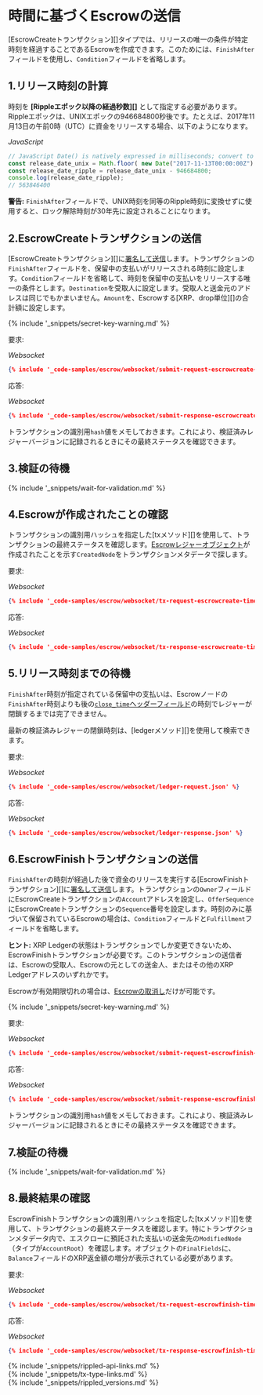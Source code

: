 # 時間に基づくEscrowの送信

[EscrowCreateトランザクション][]タイプでは、リリースの唯一の条件が特定時刻を経過することであるEscrowを作成できます。このためには、`FinishAfter`フィールドを使用し、`Condition`フィールドを省略します。

## 1.リリース時刻の計算

時刻を **[Rippleエポック以降の経過秒数][]** として指定する必要があります。Rippleエポックは、UNIXエポックの946684800秒後です。たとえば、2017年11月13日の午前0時（UTC）に資金をリリースする場合、以下のようになります。

<!-- MULTICODE_BLOCK_START -->

*JavaScript*

```js
// JavaScript Date() is natively expressed in milliseconds; convert to seconds
const release_date_unix = Math.floor( new Date("2017-11-13T00:00:00Z") / 1000 );
const release_date_ripple = release_date_unix - 946684800;
console.log(release_date_ripple);
// 563846400
```

<!--{# //Python code works OK but we don't have full examples, so hiding it
*Python 3*

```python
import datetime
release_date_utc = datetime.datetime(2017,11,13,0,0,0,tzinfo=datetime.timezone.utc)
release_date_ripple = int(release_date_utc.timestamp()) - 946684800
print(release_date_ripple)
# 563846400
```

#}-->

<!-- MULTICODE_BLOCK_END -->

**警告:** `FinishAfter`フィールドで、UNIX時刻を同等のRipple時刻に変換せずに使用すると、ロック解除時刻が30年先に設定されることになります。

## 2.EscrowCreateトランザクションの送信

[EscrowCreateトランザクション][]に[署名して送信](transaction-basics.html#トランザクションへの署名とトランザクションの送信)します。トランザクションの`FinishAfter`フィールドを、保留中の支払いがリリースされる時刻に設定します。`Condition`フィールドを省略して、時刻を保留中の支払いをリリースする唯一の条件とします。`Destination`を受取人に設定します。受取人と送金元のアドレスは同じでもかまいません。`Amount`を、Escrowする[XRP、drop単位][]の合計額に設定します。

{% include '_snippets/secret-key-warning.md' %} <!--#{ fix md highlighting_ #}-->

要求:

<!-- MULTICODE_BLOCK_START -->

*Websocket*

```json
{% include '_code-samples/escrow/websocket/submit-request-escrowcreate-time.json' %}
```

<!-- MULTICODE_BLOCK_END -->

応答:

<!-- MULTICODE_BLOCK_START -->

*Websocket*

```json
{% include '_code-samples/escrow/websocket/submit-response-escrowcreate-time.json' %}
```

<!-- MULTICODE_BLOCK_END -->


トランザクションの識別用`hash`値をメモしておきます。これにより、検証済みレジャーバージョンに記録されるときにその最終ステータスを確認できます。

## 3.検証の待機

{% include '_snippets/wait-for-validation.md' %} <!--#{ fix md highlighting_ #}-->

## 4.Escrowが作成されたことの確認

トランザクションの識別用ハッシュを指定した[txメソッド][]を使用して、トランザクションの最終ステータスを確認します。[Escrowレジャーオブジェクト](escrow.html)が作成されたことを示す`CreatedNode`をトランザクションメタデータで探します。

要求:

<!-- MULTICODE_BLOCK_START -->

*Websocket*

```json
{% include '_code-samples/escrow/websocket/tx-request-escrowcreate-time.json' %}
```

<!-- MULTICODE_BLOCK_END -->

応答:

<!-- MULTICODE_BLOCK_START -->

*Websocket*

```json
{% include '_code-samples/escrow/websocket/tx-response-escrowcreate-time.json' %}
```

<!-- MULTICODE_BLOCK_END -->

## 5.リリース時刻までの待機

`FinishAfter`時刻が指定されている保留中の支払いは、Escrowノードの`FinishAfter`時刻よりも後の[`close_time`ヘッダーフィールド](ledger-header.html)の時刻でレジャーが閉鎖するまでは完了できません。

最新の検証済みレジャーの閉鎖時刻は、[ledgerメソッド][]を使用して検索できます。

要求:

<!-- MULTICODE_BLOCK_START -->

*Websocket*

```json
{% include '_code-samples/escrow/websocket/ledger-request.json' %}
```

<!-- MULTICODE_BLOCK_END -->

応答:

<!-- MULTICODE_BLOCK_START -->

*Websocket*

```json
{% include '_code-samples/escrow/websocket/ledger-response.json' %}
```

<!-- MULTICODE_BLOCK_END -->


## 6.EscrowFinishトランザクションの送信

`FinishAfter`の時刻が経過した後で資金のリリースを実行する[EscrowFinishトランザクション][]に[署名して送信](transaction-basics.html#トランザクションへの署名とトランザクションの送信)します。トランザクションの`Owner`フィールドにEscrowCreateトランザクションの`Account`アドレスを設定し、`OfferSequence` にEscrowCreateトランザクションの`Sequence`番号を設定します。時刻のみに基づいて保留されているEscrowの場合は、`Condition`フィールドと`Fulfillment`フィールドを省略します。

**ヒント:** XRP Ledgerの状態はトランザクションでしか変更できないため、EscrowFinishトランザクションが必要です。このトランザクションの送信者は、Escrowの受取人、Escrowの元としての送金人、またはその他のXRP Ledgerアドレスのいずれかです。

Escrowが有効期限切れの場合は、[Escrowの取消し](cancel-an-expired-escrow.html)だけが可能です。

{% include '_snippets/secret-key-warning.md' %} <!--#{ fix md highlighting_ #}-->

要求:

<!-- MULTICODE_BLOCK_START -->

*Websocket*

```json
{% include '_code-samples/escrow/websocket/submit-request-escrowfinish-time.json' %}
```

<!-- MULTICODE_BLOCK_END -->

応答:

<!-- MULTICODE_BLOCK_START -->

*Websocket*

```json
{% include '_code-samples/escrow/websocket/submit-response-escrowfinish-time.json' %}
```

<!-- MULTICODE_BLOCK_END -->

トランザクションの識別用`hash`値をメモしておきます。これにより、検証済みレジャーバージョンに記録されるときにその最終ステータスを確認できます。

## 7.検証の待機

{% include '_snippets/wait-for-validation.md' %} <!--#{ fix md highlighting_ #}-->

## 8.最終結果の確認

EscrowFinishトランザクションの識別用ハッシュを指定した[txメソッド][]を使用して、トランザクションの最終ステータスを確認します。特にトランザクションメタデータ内で、エスクローに預託された支払いの送金先の`ModifiedNode`（タイプが`AccountRoot`）を確認します。オブジェクトの`FinalFields`に、`Balance`フィールドのXRP返金額の増分が表示されている必要があります。

要求:

<!-- MULTICODE_BLOCK_START -->

*Websocket*

```json
{% include '_code-samples/escrow/websocket/tx-request-escrowfinish-time.json' %}
```

<!-- MULTICODE_BLOCK_END -->

応答:

<!-- MULTICODE_BLOCK_START -->

*Websocket*

```json
{% include '_code-samples/escrow/websocket/tx-response-escrowfinish-time.json' %}
```

<!-- MULTICODE_BLOCK_END -->



<!--{# common link defs #}-->
{% include '_snippets/rippled-api-links.md' %}			
{% include '_snippets/tx-type-links.md' %}			
{% include '_snippets/rippled_versions.md' %}
